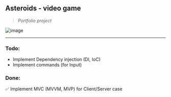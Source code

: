 ## Asteroids - video game
> _Portfolio project_

![image](https://github.com/leni8ec/game-asteroids/assets/2379473/86ce4f7b-5b7e-4f0f-bf61-778990c0321d)


---
### Todo:
- Implement Dependency injection (DI, IoC)
- Implement commands (for Input)

### Done:
✅ Implement MVC (MVVM, MVP) for Client/Server case
